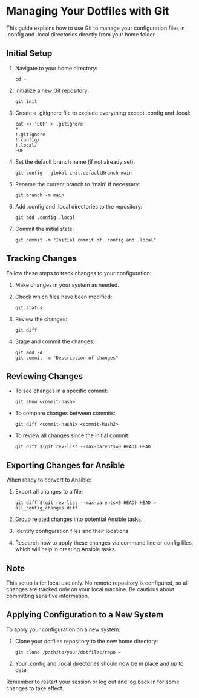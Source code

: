 # Managing Your Dotfiles with Git

This guide explains how to use Git to manage your configuration files in .config and .local directories directly from your home folder.

## Initial Setup

1. Navigate to your home directory:
   ```
   cd ~
   ```

2. Initialize a new Git repository:
   ```
   git init
   ```

3. Create a .gitignore file to exclude everything except .config and .local:
   ```
   cat << 'EOF' > .gitignore
   *
   !.gitignore
   !.config/
   !.local/
   EOF
   ```

4. Set the default branch name (if not already set):
   ```
   git config --global init.defaultBranch main
   ```

5. Rename the current branch to 'main' if necessary:
   ```
   git branch -m main
   ```

6. Add .config and .local directories to the repository:
   ```
   git add .config .local
   ```

7. Commit the initial state:
   ```
   git commit -m "Initial commit of .config and .local"
   ```

## Tracking Changes

Follow these steps to track changes to your configuration:

1. Make changes in your system as needed.

2. Check which files have been modified:
   ```
   git status
   ```

3. Review the changes:
   ```
   git diff
   ```

4. Stage and commit the changes:
   ```
   git add -A
   git commit -m "Description of changes"
   ```

## Reviewing Changes

- To see changes in a specific commit:
  ```
  git show <commit-hash>
  ```

- To compare changes between commits:
  ```
  git diff <commit-hash1> <commit-hash2>
  ```

- To review all changes since the initial commit:
  ```
  git diff $(git rev-list --max-parents=0 HEAD) HEAD
  ```

## Exporting Changes for Ansible

When ready to convert to Ansible:

1. Export all changes to a file:
   ```
   git diff $(git rev-list --max-parents=0 HEAD) HEAD > all_config_changes.diff
   ```

2. Group related changes into potential Ansible tasks.

3. Identify configuration files and their locations.

4. Research how to apply these changes via command line or config files, which will help in creating Ansible tasks.

## Note

This setup is for local use only. No remote repository is configured, so all changes are tracked only on your local machine. Be cautious about committing sensitive information.

## Applying Configuration to a New System

To apply your configuration on a new system:

1. Clone your dotfiles repository to the new home directory:
   ```
   git clone /path/to/your/dotfiles/repo ~
   ```

2. Your .config and .local directories should now be in place and up to date.

Remember to restart your session or log out and log back in for some changes to take effect.
